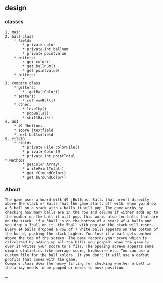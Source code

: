 ## design
### classes
    1. main
    2. ball class
        * Fields
            * private color
            * private int ballnum
            * private pointvalue
        * getters:
            * get color()
            * get ballnum()
            * get pointvalue()
        * setters:
            *
    3. compare class
        * getters:
            *  getBallColor()
        * setters:
            * set newBall()
        * other:
            * levelUp()
            * popBalls()
            * shiftBalls()
    4. GUI
        * 49 Jbuttons
        * score jtextfield
        * next buttonfield
    5. fileIO
        * Fields
            * private File colorFile()
            * private Color[9] 
            * private int pointTotal
    * Methods
            * getColor Array()
            * writePointTotal()
            * get fGroundColor()
            * get bGroundColor()

### About

    The game uses a board with 49 jButtons. Balls that aren't directly above the stack of Balls that the game starts off with. when you drop a 5 ball on a stack with 4 balls it will pop. The game works by checking how many balls are in the row and column if either adds up to the number on the ball it will pop. this works also for balls that are on the stack. if a 5ball is on the bottom of a stack of 4 balls and you drop a 3ball on it. the 5ball with pop and the stack will reset. 
    Every 14 balls dropped a row of 7 white balls appears on the bottom of the board, pushing the stack higher. You lose if a ball gets pushed above the top of the screen. The game records your score which is calculated by adding up all the balls you popped. when the game is over it writes your score to a file. The opening screen appears some simple statistics like average score, highscore etc. You can use a custom file for the ball colors. If you don't it will use a defaut profile that comes with the game.
    Compare class does the heavy lifting for checking whether a ball in the array needs to be popped or needs to move position.
~

